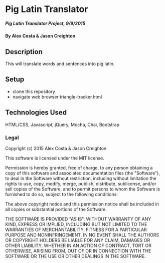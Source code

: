 

# Pig Latin Translator

##### Pig Latin Translator Project, 9/9/2015

#### By Alex Costa & Jason Creighton

## Description

This will translate words and sentences into pig latin.

## Setup

- clone this repository
- navigate web browser triangle-tracker.html


## Technologies Used

HTML/CSS, Javascript, jQuery, Mocha, Chai, Bootstrap

### Legal


Copyright (c) 2015 Alex Costa & Jason Creighton

This software is licensed under the MIT license.

Permission is hereby granted, free of charge, to any person obtaining a copy
of this software and associated documentation files (the "Software"), to deal
in the Software without restriction, including without limitation the rights
to use, copy, modify, merge, publish, distribute, sublicense, and/or sell
copies of the Software, and to permit persons to whom the Software is
furnished to do so, subject to the following conditions:

The above copyright notice and this permission notice shall be included in
all copies or substantial portions of the Software.

THE SOFTWARE IS PROVIDED "AS IS", WITHOUT WARRANTY OF ANY KIND, EXPRESS OR
IMPLIED, INCLUDING BUT NOT LIMITED TO THE WARRANTIES OF MERCHANTABILITY,
FITNESS FOR A PARTICULAR PURPOSE AND NONINFRINGEMENT. IN NO EVENT SHALL THE
AUTHORS OR COPYRIGHT HOLDERS BE LIABLE FOR ANY CLAIM, DAMAGES OR OTHER
LIABILITY, WHETHER IN AN ACTION OF CONTRACT, TORT OR OTHERWISE, ARISING FROM,
OUT OF OR IN CONNECTION WITH THE SOFTWARE OR THE USE OR OTHER DEALINGS IN
THE SOFTWARE.
